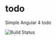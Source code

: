 # todo
Simple Angular 4 todo

![Build Status](https://img.shields.io/travis/yonashailug/todo/master.svg?label=travis)
